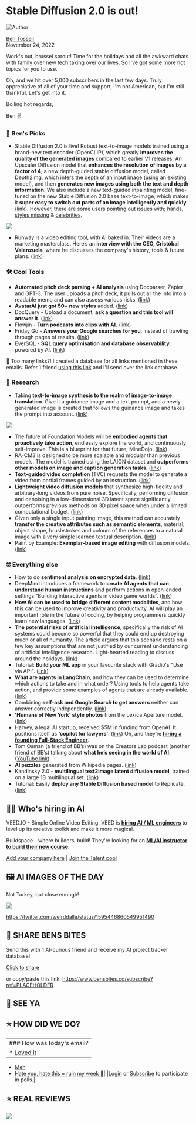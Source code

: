 # Stable Diffusion 2.0 is out!

![Author](https://media.beehiiv.com/cdn-cgi/image/fit=scale-down,format=auto,onerror=redirect,quality=80/uploads/user/profile_picture/fc858b4d-39e3-4be1-abf4-2b55504e21a2/thumb_uJ4UYake_400x400.jpg)

[Ben Tossell](https://www.twitter.com/bentossell)\
November 24, 2022

Work's out, brussel sprout! Time for the holidays and all the awkward chats with family over new tech taking over our lives. So I've got some more hot topics for you to use.

Oh, and we hit over 5,000 subscribers in the last few days. Truly appreciative of all of your time and support, I'm not American, but I'm still thankful. Let's get into it.

Boiling hot regards,

Ben ✌️

### **🤌 Ben's Picks**

- Stable Diffusion 2.0 is live! Robust text-to-image models trained using a brand-new text encoder (OpenCLIP), which greatly **improves the quality of the generated images** compared to earlier V1 releases. An Upscaler Diffusion model that **enhances the resolution of images by a factor of 4**, a new depth-guided stable diffusion model, called Depth2img, which infers the depth of an input image (using an existing model), and then **generates new images using both the text and depth information**. We also include a new text-guided inpainting model, fine-tuned on the new Stable Diffusion 2.0 base text-to-image, which makes it **super easy to switch out parts of an image intelligently and quickly**. ([<u>link</u>](https://stability.ai/blog/stable-diffusion-v2-release)). However, there are some users pointing out issues with; [hands](https://www.reddit.com/r/StableDiffusion/comments/z3a4ye/prompt_woman_showing_her_hands_on_stable/), [styles missing](https://www.reddit.com/r/StableDiffusion/comments/z3ferx/xy_plot_comparisons_of_sd_v15_ema_vs_sd_20_x768/) & [celebrities](https://www.reddit.com/r/StableDiffusion/comments/z3ey3w/celebrities_on_v2/).

![](https://media.beehiiv.com/cdn-cgi/image/fit=scale-down,format=auto,onerror=redirect,quality=80/uploads/asset/file/32c883f2-d79b-464f-ba4f-7b4366ee1951/astronaut_feeding_chickens.png)

- Runway is a video editing tool, with AI baked in. Their videos are a marketing masterclass. Here’s an **interview with the CEO, Cristóbal Valenzuela**, where he discusses the company's history, tools & future plans. ([<u>link</u>](https://80.lv/articles/runway-ceo-discusses-the-company-s-history-tools-future-plans/))

### **🛠️ Cool Tools**

- **Automated pitch deck parsing + AI analysis** using Docparser, Zapier and GPT-3. The user uploads a pitch deck, it pulls out all the info into a readable memo and can also assess various risks. ([<u>link</u>](https://twitter.com/yoheinakajima/status/1595488002234806272))
- **AvatarAI just got 50+ new styles** added. ([<u>link</u>](https://twitter.com/levelsio/status/1595469440363151360?s=20\&t=Tbzmt7_YUcyqHv-FiJ069g))
- DocQuery - Upload a document, **ask a question and this tool will answer it**. ([<u>link</u>](https://huggingface.co/spaces/impira/docquery))
- Flowjin - **Turn podcasts into clips with AI.** ([<u>link</u>](https://www.flowjin.com/))
- Friday Go - **Answers your Google searches for you**, instead of trawling through pages of results. ([<u>link</u>](https://go.friday.education/))
- EverSQL - **SQL query optimisation and database** **observability**, powered by AI. ([<u>link</u>](https://www.eversql.com/))

👋 Too many links?! I created a database for all links mentioned in these emails. Refer 1 friend [using this link](https://www.bensbites.co/subscribe?ref=PLACEHOLDER) and I'll send over the link database.

### **🔬 Research**

- Taking **text-to-image synthesis to the realm of image-to-image translation**. Give it a guidance image and a text prompt, and a newly generated image is created that follows the guidance image and takes the prompt into account. ([link](https://pnp-diffusion.github.io/))

![](https://media.beehiiv.com/cdn-cgi/image/fit=scale-down,format=auto,onerror=redirect,quality=80/uploads/asset/file/4e6a3777-3861-48b8-a786-fa874025b3cc/Screenshot_2022-11-24_at_11.19.25.png)

- The future of Foundation Models will be **embodied agents that proactively take action**, endlessly explore the world, and continuously self-improve. This is a blueprint for that future; MineDojo. ([<u>link</u>](https://minedojo.org/))
- RA-CM3 is designed to be more scalable and modular than previous models. The model is trained using the LAION dataset and **outperforms other models on image and caption generation tasks**. ([<u>link</u>](https://arxiv.org/abs/2211.12561))
- **Text-guided video completion** (TVC) requests the model to generate a video from partial frames guided by an instruction. ([<u>link</u>](https://arxiv.org/abs/2211.12824))
- **Lightweight video diffusion models** that synthesize high-fidelity and arbitrary-long videos from pure noise. Specifically, performing diffusion and denoising in a low-dimensional 3D latent space significantly outperforms previous methods on 3D pixel space when under a limited computational budget. ([<u>link</u>](https://yingqinghe.github.io/LVDM/))
- Given only a single input painting image, this method can accurately **transfer the creative attributes such as semantic elements**, material, object shape, brushstrokes and colours of the references to a natural image with a very simple learned textual description. ([<u>link</u>](https://arxiv.org/abs/2211.13203))
- ​​Paint by Example: **Exemplar-based image editing** with diffusion models. ([<u>link</u>](https://github.com/Fantasy-Studio/Paint-by-Example))

### **🤓 Everything else**

- How to do **sentiment analysis on encrypted data**. ([<u>link</u>](https://huggingface.co/spaces/zama-fhe/encrypted_sentiment_analysis))
- DeepMind introduces a framework to **create AI agents that can understand human instructions** and perform actions in open-ended settings “Building interactive agents in video game worlds”. ([<u>link</u>](https://www.deepmind.com/blog/building-interactive-agents-in-video-game-worlds))
- **How AI can be used to bridge different content modalities**, and how this can be used to improve creativity and productivity. AI will play an important role in the future of coding, by helping programmers quickly learn new languages. ([<u>link</u>](https://varunshenoy.substack.com/p/generative-ai-builds-bridges-between))
- **The potential risks of artificial intelligence**, specifically the risk of AI systems could become so powerful that they could end up destroying much or all of humanity. The article argues that this scenario rests on a few key assumptions that are not justified by our current understanding of artificial intelligence research. Light-hearted reading to discuss around the holidays. ([<u>link</u>](https://windowsontheory.org/2022/11/22/ai-will-change-the-world-but-wont-take-it-over-by-playing-3-dimensional-chess/))
- Tutorial: **Build your ML app** in your favourite stack with Gradio's "Use via API". ([<u>link</u>](https://www.youtube.com/watch?v=mbn6yLcoyzo))
- **What are agents in LangChain**, and how they can be used to determine which actions to take and in what order? Using tools to help agents take action, and provide some examples of agents that are already available. ([<u>link</u>](https://twitter.com/hwchase17/status/1595456660507459585))
- Combining **self-ask and Google Search to get answers** neither can answer correctly independently. ([<u>link</u>](https://twitter.com/OfirPress/status/1595408826890563585))
- **'Humans of New York' style photos** from the Lexica Aperture model. ([<u>link</u>](https://twitter.com/sharifshameem/status/1595428959461597184))
- Harvey, a legal AI startup, received $5M in funding from OpenAI. It positions itself as **‘copilot for lawyers’**. ([<u>link</u>](https://techcrunch.com/2022/11/23/harvey-which-uses-ai-to-answer-legal-questions-lands-cash-from-openai/)) Oh, and they’re [<u>**hiring a founding Full-Stack Engineer**</u>](https://bensbites.pallet.com/jobs/f1ca7d8a-39e2-4d7e-b359-b1acf63a2d97).
- Tom Osman (a friend of BB’s) was on the Creators Lab podcast (another friend of BB’s) talking about **what he’s seeing in the world of AI**. ([<u>YouTube link</u>](https://youtu.be/K26L7HwTLcU))
- **AI puzzles** generated from Wikipedia pages. ([<u>link</u>](https://doodleai.darraghoriordan.com/))
- Kandinsky 2.0 - **multilingual text2image latent diffusion model**, trained on a large 1B multilingual set. ([<u>link</u>](https://huggingface.co/sberbank-ai/Kandinsky_2.0))
- Tutorial: Easily **deploy any Stable Diffusion based model** to Replicate. ([<u>link</u>](https://www.youtube.com/watch?v=Kxlcj7BnO8I))

## **🧑‍💻 Who's hiring in AI**

VEED.IO - Simple Online Video Editing. VEED is **[hiring AI / ML engineers](https://veed.teamtailor.com/jobs/2145526-senior-software-engineer-ai-team)** to level up its creative toolkit and make it more magical.

Buildspace - where builders, build! They're looking for an **[ML/AI instructor to build their new course](https://buildspace.so/join)**.

[Add your company here](https://bensbites.pallet.com/hire) | [Join the Talent pool](https://bensbites.pallet.com/talent/welcome?referral=true\&step=welcome\&pallet=)

## **🖼 AI IMAGES OF THE DAY**

Not Turkey, but close enough!

![](https://media.beehiiv.com/cdn-cgi/image/fit=scale-down,format=auto,onerror=redirect,quality=80/uploads/asset/file/a85890bc-6a87-4846-a1cf-d7d80346cde7/FiQqdn8WYAAXnbA.jpeg)

<https://twitter.com/weirddalle/status/1595446860549951490>

## **🤗 SHARE BENS BITES**

Send this with 1 AI-curious friend and receive my AI project tracker database!

[Click to share](https://www.bensbites.co/subscribe?ref=PLACEHOLDER)

or copy/paste this link: https://www.bensbites.co/subscribe?ref=PLACEHOLDER

## **👋 SEE YA**

## **⭐️ HOW DID WE DO?**

||
|:---|
|### How was today's email?|
|\* [Loved it](https://www.bensbites.co/login)

- [Meh](https://www.bensbites.co/login)
- [Hate you, hate this = ruin my week 🥹](https://www.bensbites.co/login)|
  |[Login](https://www.bensbites.co/login) or [Subscribe](https://www.bensbites.co/subscribe) to participate in polls.|

## **⭐️ REAL** REVIEWS

![](https://media.beehiiv.com/cdn-cgi/image/fit=scale-down,format=auto,onerror=redirect,quality=80/uploads/asset/file/fedbeeff-a2f3-4ff2-bd78-903435701f37/Screenshot_2022-10-26_at_14.02.06.png)
